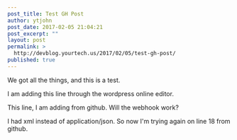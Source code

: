 ```yaml
---
post_title: Test GH Post
author: ytjohn
post_date: 2017-02-05 21:04:21
post_excerpt: ""
layout: post
permalink: >
  http://devblog.yourtech.us/2017/02/05/test-gh-post/
published: true
---
```

We got all the things, and this is a test.

I am adding this line through the wordpress online editor.  

This line, I am adding from github. Will the webhook work?

I had xml instead of application/json. So now I'm trying again on line 18 from github.
